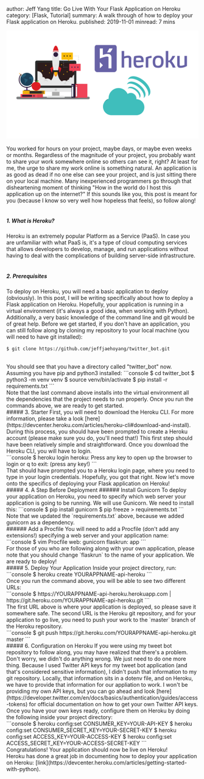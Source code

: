 author: Jeff Yang
title: Go Live With Your Flask Application on Heroku
category: [Flask, Tutorial]
summary: A walk through of how to deploy your Flask application on Heroku.
published: 2019-11-01
minread: 7 mins

<div class="container">
    <img
        class="img-fluid" 
        src="../../static/upload/heroku_flask.png" 
    >
</div>

You worked for hours on your project, maybe days, or maybe even weeks or months. Regardless of the magnitude of your project, you probably want to share your work somewhere online so others can see it, right? At least for me, the urge to share my work online is something natural. An application is as good as dead if no one else can see your project, and is just sitting there on your local machine. Many inexperienced programmers go through that disheartening moment of thinking "How in the world do I host this application up on the internet?" If this sounds like you, this post is meant for you (because I know so very well how hopeless that feels), so follow along!  
<br>
##### 1. What is Heroku? 
Heroku is an extremely popular Platform as a Service (PaaS). In case you are unfamiliar with what PaaS is, it's a type of cloud computing services that allows developers to develop, manage, and run applications without having to deal with the complications of building server-side infrastructure.   
<br>
##### 2. Prerequisites
To deploy on Heroku, you will need a basic application to deploy (obviously). In this post, I will be writing specifically about how to deploy a Flask application on Heroku. Hopefully, your application is running in a virtual environment (it's always a good idea, when working with Python). Additionally, a very basic knowledge of the command line and git would be of great help. Before we get started, if you don't have an application, you can still follow along by cloning my repository to your local machine (you will need to have git installed):<br>
```console
$ git clone https://github.com/jeffjaehoyang/twitter_bot.git 
```
<br>
You should see that you have a directory called "twitter_bot" now. Assuming you have pip and python3 installed: 
```console
$ cd twitter_bot
$ python3 -m venv venv
$ source venv/bin/activate
$ pip install -r requirements.txt
```
<br>
Note that the last command above installs into the virtual environment all the dependencies that the project needs to run properly. Once you run the commands above, we are ready to get started.  
<br>
##### 3. Starter
First, you will need to download the Heroku CLI. For more information, please take a look [here](https://devcenter.heroku.com/articles/heroku-cli#download-and-install). During this process, you should have been prompted to create a Heroku account (please make sure you do, you'll need that!) This first step should have been relatively simple and straightforward. Once you download the Heroku CLI, you will have to login.<br>
```console
$ heroku login
  heroku: Press any key to open up the browser to login or q to exit: (press any key!)
```
<br>
That should have prompted you to a Heroku login page, where you need to type in your login credentials. Hopefully, you got that right. Now let's move onto the specifics of deploying your Flask application on Heroku!  
<br>
##### 4. A Step Before Deployment
###### Install Gunicorn 
To deploy your application on Heroku, you need to specify which web server your application is going to be running. We will use Gunicorn. We need to install this: 
```console
$ pip install gunicorn
$ pip freeze > requirements.txt
```
<br>
Note that we updated the `requirements.txt` above, because we added gunicorn as a dependency.<br>
###### Add a Procfile
You will need to add a Procfile (don't add any extensions!) specifying a web server and your application name: <br>
```console
$ vim Procfile
  web: gunicorn flaskrun: app
```
<br>
For those of you who are following along with your own application, please note that you should change `flaskrun` to the name of your application. We are ready to deploy!  
<br>
##### 5. Deploy Your Application
Inside your project directory, run:<br>
```console
$ heroku create YOURAPPNAME-api-heroku
```
<br>
Once you run the command above, you will be able to see two different URLs:<br>
```console
$ https://YOURAPPNAME-api-heroku.herokuapp.com | https://git.heroku.com/YOURAPPNAME-api-heroku.git
```
<br>
The first URL above is where your application is deployed, so please save it somewhere safe. The second URL is the Heroku git repository, and for your application to go live, you need to push your work to the `master` branch of the Heroku repository. 
<br>
```console
$ git push https://git.heroku.com/YOURAPPNAME-api-heroku.git master
```
<br>
##### 6. Configuration on Heroku
If you were using my tweet bot repository to follow along, you may have realized that there's a problem. Don't worry, we didn't do anything wrong. We just need to do one more thing. Because I used Twitter API keys for my tweet bot application (and that's considered sensitive information), I didn't push that information to my git repository. Locally, that information sits in a dotenv file, and on Heroku, we have to provide that information for our appliation to work. I won't be providing my own API keys, but you can go ahead and look [here](https://developer.twitter.com/en/docs/basics/authentication/guides/access-tokens) for official documentation on how to get your own Twitter API keys. Once you have your own keys ready, configure them on Heroku by doing the following inside your project directory: <br>
```console
$ heroku config:set CONSUMER_KEY=YOUR-API-KEY
$ heroku config:set CONSUMER_SECRET_KEY=YOUR-SECRET-KEY
$ heroku config:set ACCESS_KEY=YOUR-ACCESS-KEY
$ heroku config:set ACCESS_SECRET_KEY=YOUR-ACCESS-SECRET-KEY
```
<br>
Congratulations! Your application should now be live on Heroku! <br>
Heroku has done a great job in documenting how to deploy your application on Heroku: [link](https://devcenter.heroku.com/articles/getting-started-with-python).



